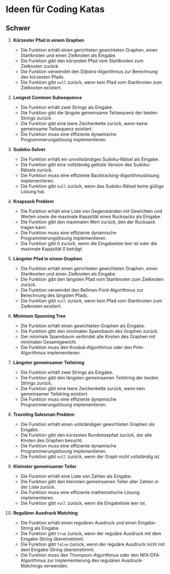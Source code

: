 # Ideen für Coding Katas

## Schwer

1. **Kürzester Pfad in einem Graphen**
   - Die Funktion erhält einen gerichteten gewichteten Graphen, einen Startknoten und einen Zielknoten als Eingabe.
   - Die Funktion gibt den kürzesten Pfad vom Startknoten zum Zielknoten zurück.
   - Die Funktion verwendet den Dijkstra-Algorithmus zur Berechnung des kürzesten Pfads.
   - Die Funktion gibt `null` zurück, wenn kein Pfad vom Startknoten zum Zielknoten existiert.

2. **Longest Common Subsequence**
   - Die Funktion erhält zwei Strings als Eingabe.
   - Die Funktion gibt die längste gemeinsame Teilsequenz der beiden Strings zurück.
   - Die Funktion gibt eine leere Zeichenkette zurück, wenn keine gemeinsame Teilsequenz existiert.
   - Die Funktion muss eine effiziente dynamische Programmierungslösung implementieren.

3. **Sudoku-Solver**
   - Die Funktion erhält ein unvollständiges Sudoku-Rätsel als Eingabe.
   - Die Funktion gibt eine vollständig gelöste Version des Sudoku-Rätsels zurück.
   - Die Funktion muss eine effiziente Backtracking-Algorithmuslösung implementieren.
   - Die Funktion gibt `null` zurück, wenn das Sudoku-Rätsel keine gültige Lösung hat.

4. **Knapsack Problem**
   - Die Funktion erhält eine Liste von Gegenständen mit Gewichten und Werten sowie die maximale Kapazität eines Rucksacks als Eingabe.
   - Die Funktion gibt den maximalen Wert zurück, den der Rucksack tragen kann.
   - Die Funktion muss eine effiziente dynamische Programmierungslösung implementieren.
   - Die Funktion gibt 0 zurück, wenn die Eingabeliste leer ist oder die maximale Kapazität 0 beträgt.

5. **Längster Pfad in einem Graphen**
   - Die Funktion erhält einen gerichteten gewichteten Graphen, einen Startknoten und einen Zielknoten als Eingabe.
   - Die Funktion gibt den längsten Pfad vom Startknoten zum Zielknoten zurück.
   - Die Funktion verwendet den Bellman-Ford-Algorithmus zur Berechnung des längsten Pfads.
   - Die Funktion gibt `null` zurück, wenn kein Pfad vom Startknoten zum Zielknoten existiert.

6. **Minimum Spanning Tree**
   - Die Funktion erhält einen gewichteten Graphen als Eingabe.
   - Die Funktion gibt den minimalen Spannbaum des Graphen zurück.
   - Der minimale Spannbaum verbindet alle Knoten des Graphen mit minimalen Gesamtgewicht.
   - Die Funktion muss den Kruskal-Algorithmus oder den Prim-Algorithmus implementieren.

7. **Längster gemeinsamer Teilstring**
   - Die Funktion erhält zwei Strings als Eingabe.
   - Die Funktion gibt den längsten gemeinsamen Teilstring der beiden Strings zurück.
   - Die Funktion gibt eine leere Zeichenkette zurück, wenn kein gemeinsamer Teilstring existiert.
   - Die Funktion muss eine effiziente dynamische Programmierungslösung implementieren.

8. **Traveling Salesman Problem**
   - Die Funktion erhält einen vollständigen gewichteten Graphen als Eingabe.
   - Die Funktion gibt den kürzesten Rundreisepfad zurück, der alle Knoten des Graphen besucht.
   - Die Funktion muss eine effiziente dynamische Programmierungslösung implementieren.
   - Die Funktion gibt `null` zurück, wenn der Graph nicht vollständig ist.

9. **Kleinster gemeinsamer Teiler**
   - Die Funktion erhält eine Liste von Zahlen als Eingabe.
   - Die Funktion gibt den kleinsten gemeinsamen Teiler aller Zahlen in der Liste zurück.
   - Die Funktion muss eine effiziente mathematische Lösung implementieren.
   - Die Funktion gibt `null` zurück, wenn die Eingabeliste leer ist.

10. **Regulärer Ausdruck Matching**
    - Die Funktion erhält einen regulären Ausdruck und einen Eingabe-String als Eingabe.
    - Die Funktion gibt `true` zurück, wenn der reguläre Ausdruck mit dem Eingabe-String übereinstimmt.
    - Die Funktion gibt `false` zurück, wenn der reguläre Ausdruck nicht mit dem Eingabe-String übereinstimmt.
    - Die Funktion muss den Thompson-Algorithmus oder den NFA-DFA-Algorithmus zur Implementierung des regulären Ausdruck-Matchings verwenden.






















